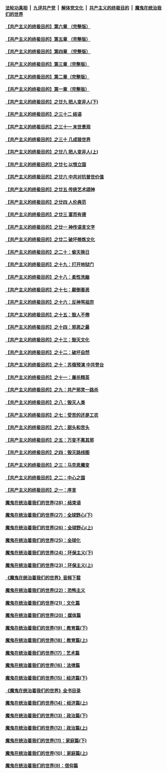 ####  [法轮功真相](../../../../basic/blob/master/README.md?t=07071802) &nbsp;|&nbsp; [九评共产党](../../../../9ping.md/blob/master/README.md?t=07071802) &nbsp;|&nbsp; [解体党文化](../../../../jtdwh.md/blob/master/README.md?t=07071802)  &nbsp;|&nbsp; [共产主义的终极目的](../../../../gczydzjmd.md/blob/master/README.md?t=07071802) &nbsp;|&nbsp; [魔鬼在统治我们的世界](../../../../mgztzwmdsj.md/blob/master/README.md?t=07071802) 

#### [【共产主义的终极目的】第六章 （完整版）](../pages/nsc422/n11428913.md?t=07071802) 

#### [【共产主义的终极目的】第五章 （完整版）](../pages/nsc422/n11428912.md?t=07071802) 

#### [【共产主义的终极目的】第四章 （完整版）](../pages/nsc422/n11428907.md?t=07071802) 

#### [【共产主义的终极目的】第三章（完整版）](../pages/nsc422/n11428848.md?t=07071802) 

#### [【共产主义的终极目的】第二章（完整版）](../pages/nsc422/n11428831.md?t=07071802) 

#### [【共产主义的终极目的】第一章（完整版）](../pages/nsc422/n11417651.md?t=07071802) 

#### [【共产主义的终极目的】之廿九 把人变非人(下)](../pages/nsc422/n11344140.md?t=07071802) 

#### [【共产主义的终极目的】之三十二 结语](../pages/nsc422/n11360535.md?t=07071802) 

#### [【共产主义的终极目的】之三十一 末世景观](../pages/nsc422/n11351129.md?t=07071802) 

#### [【共产主义的终极目的】之三十 几成狼世界](../pages/nsc422/n11348280.md?t=07071802) 

#### [【共产主义的终极目的】之廿八 把人变非人(上)](../pages/nsc422/n11340492.md?t=07071802) 

#### [【共产主义的终极目的】之廿七 以恨立国](../pages/nsc422/n11336944.md?t=07071802) 

#### [【共产主义的终极目的】之廿六 中共对抗普世价值](../pages/nsc422/n11324785.md?t=07071802) 

#### [【共产主义的终极目的】之廿五 传统艺术颂神](../pages/nsc422/n11296396.md?t=07071802) 

#### [【共产主义的终极目的】之廿四 人伦典范](../pages/nsc422/n11296397.md?t=07071802) 

#### [【共产主义的终极目的】之廿三 富而有德](../pages/nsc422/n11283598.md?t=07071802) 

#### [【共产主义的终极目的】之廿一 神传语言文字](../pages/nsc422/n11263265.md?t=07071802) 

#### [【共产主义的终极目的】之廿二 破坏修炼文化](../pages/nsc422/n11245728.md?t=07071802) 

#### [【共产主义的终极目的】之二十：偷天换日](../pages/nsc422/n11238846.md?t=07071802) 

#### [【共产主义的终极目的】之十九：打开地狱门](../pages/nsc422/n11206376.md?t=07071802) 

#### [【共产主义的终极目的】之十八：柔性洗脑](../pages/nsc422/n11199994.md?t=07071802) 

#### [【共产主义的终极目的】之十七：颠倒善恶](../pages/nsc422/n11179782.md?t=07071802) 

#### [【共产主义的终极目的】之十六：反神骂祖宗](../pages/nsc422/n11166798.md?t=07071802) 

#### [【共产主义的终极目的】之十五：毁人不倦](../pages/nsc422/n11166792.md?t=07071802) 

#### [【共产主义的终极目的】之十四：邪恶之最](../pages/nsc422/n11150249.md?t=07071802) 

#### [【共产主义的终极目的】之十三：毁灭文化](../pages/nsc422/n11135227.md?t=07071802) 

#### [【共产主义的终极目的】之十二：破坏自然](../pages/nsc422/n11135214.md?t=07071802) 

#### [【共产主义的终极目的】之十：苏俄预演 中共登台](../pages/nsc422/n11118424.md?t=07071802) 

#### [【共产主义的终极目的】之十一：屠杀精英](../pages/nsc422/n11118442.md?t=07071802) 

#### [【共产主义的终极目的】之九：共产邪灵一路杀](../pages/nsc422/n11114139.md?t=07071802) 

#### [【共产主义的终极目的】之八：毁灭人类](../pages/nsc422/n11108503.md?t=07071802) 

#### [【共产主义的终极目的】之七：受苦的还是工农](../pages/nsc422/n11101809.md?t=07071802) 

#### [【共产主义的终极目的】之六：甜头和苦头](../pages/nsc422/n11096971.md?t=07071802) 

#### [【共产主义的终极目的】之五：万变不离其邪](../pages/nsc422/n11091285.md?t=07071802) 

#### [【共产主义的终极目的】之四：毁灭路线图](../pages/nsc422/n11086284.md?t=07071802) 

#### [【共产主义的终极目的】之三：马克思魔变](../pages/nsc422/n11061941.md?t=07071802) 

#### [【共产主义的终极目的】之二：中心之国](../pages/nsc422/n11047728.md?t=07071802) 

#### [【共产主义的终极目的】之一：序言](../pages/nsc422/n11086077.md?t=07071802) 

#### [魔鬼在统治着我们的世界(28)：结束语](../pages/nsc422/n10936246.md?t=07071802) 

#### [魔鬼在统治着我们的世界(27)：全球野心(下)](../pages/nsc422/n10928319.md?t=07071802) 

#### [魔鬼在统治着我们的世界(26)：全球野心(上)](../pages/nsc422/n10900318.md?t=07071802) 

#### [魔鬼在统治着我们的世界(25)：全球化](../pages/nsc422/n10788205.md?t=07071802) 

#### [魔鬼在统治着我们的世界(24)：环保主义(下)](../pages/nsc422/n10695307.md?t=07071802) 

#### [魔鬼在统治着我们的世界(23)：环保主义(上)](../pages/nsc422/n10688613.md?t=07071802) 

#### [《魔鬼在统治着我们的世界》音频下载](../pages/nsc422/n10635553.md?t=07071802) 

#### [魔鬼在统治着我们的世界(22)：恐怖主义](../pages/nsc422/n10614727.md?t=07071802) 

#### [魔鬼在统治着我们的世界(21)：文化篇](../pages/nsc422/n10597706.md?t=07071802) 

#### [魔鬼在统治着我们的世界(20)：媒体篇](../pages/nsc422/n10586579.md?t=07071802) 

#### [魔鬼在统治着我们的世界(19)：教育篇(下)](../pages/nsc422/n10564808.md?t=07071802) 

#### [魔鬼在统治着我们的世界(18)：教育篇(上)](../pages/nsc422/n10526970.md?t=07071802) 

#### [魔鬼在统治着我们的世界(17)：艺术篇](../pages/nsc422/n10499093.md?t=07071802) 

#### [魔鬼在统治着我们的世界(16)：法律篇](../pages/nsc422/n10485969.md?t=07071802) 

#### [魔鬼在统治着我们的世界(15)：经济篇(下)](../pages/nsc422/n10469975.md?t=07071802) 

#### [《魔鬼在统治着我们的世界》全书目录](../pages/nsc422/n10464261.md?t=07071802) 

#### [魔鬼在统治着我们的世界(14)：经济篇(上)](../pages/nsc422/n10457370.md?t=07071802) 

#### [魔鬼在统治着我们的世界(13)：政治篇(下)](../pages/nsc422/n10448270.md?t=07071802) 

#### [魔鬼在统治着我们的世界(12)：政治篇(上)](../pages/nsc422/n10444576.md?t=07071802) 

#### [魔鬼在统治着我们的世界(11)：家庭篇(下)](../pages/nsc422/n10440961.md?t=07071802) 

#### [魔鬼在统治着我们的世界(10)：家庭篇(上)](../pages/nsc422/n10435448.md?t=07071802) 

#### [魔鬼在统治着我们的世界(9)：信仰篇](../pages/nsc422/n10432159.md?t=07071802) 

